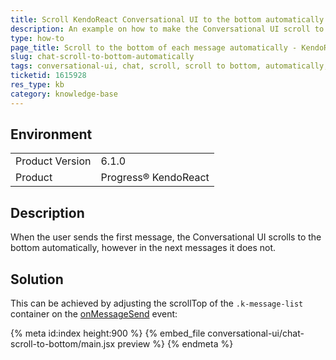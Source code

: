 ```yaml
---
title: Scroll KendoReact Conversational UI to the bottom automatically
description: An example on how to make the Conversational UI scroll to the bottom automatically
type: how-to
page_title: Scroll to the bottom of each message automatically - KendoReact Conversational UI
slug: chat-scroll-to-bottom-automatically
tags: conversational-ui, chat, scroll, scroll to bottom, automatically, scroll automatically
ticketid: 1615928
res_type: kb
category: knowledge-base
---
```


## Environment

<table>
	<tbody>
		<tr>
			<td>Product Version</td>
			<td>6.1.0</td>
		</tr>
		<tr>
			<td>Product</td>
			<td>Progress® KendoReact</td>
		</tr>
	</tbody>
</table>

## Description

When the user sends the first message, the Conversational UI scrolls to the bottom automatically, however in the next messages it does not.

## Solution

This can be achieved by adjusting the scrollTop of the `.k-message-list` container on the [onMessageSend](https://www.telerik.com/kendo-react-ui/components/conversationalui/api/ChatProps/#toc-onmessagesend) event:

{% meta id:index height:900 %}
{% embed_file conversational-ui/chat-scroll-to-bottom/main.jsx preview %}
{% endmeta %}
